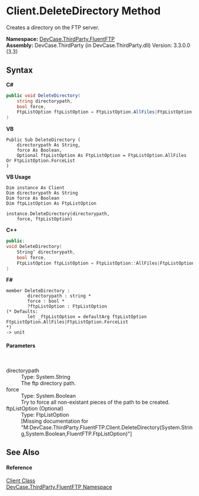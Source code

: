 # Client.DeleteDirectory Method 
 

Creates a directory on the FTP server.

**Namespace:**&nbsp;<a href="N_DevCase_ThirdParty_FluentFTP">DevCase.ThirdParty.FluentFTP</a><br />**Assembly:**&nbsp;DevCase.ThirdParty (in DevCase.ThirdParty.dll) Version: 3.3.0.0 (3.3)

## Syntax

**C#**<br />
``` C#
public void DeleteDirectory(
	string directorypath,
	bool force,
	FtpListOption ftpListOption = FtpListOption.AllFiles|FtpListOption.ForceList
)
```

**VB**<br />
``` VB
Public Sub DeleteDirectory ( 
	directorypath As String,
	force As Boolean,
	Optional ftpListOption As FtpListOption = FtpListOption.AllFiles Or FtpListOption.ForceList
)
```

**VB Usage**<br />
``` VB Usage
Dim instance As Client
Dim directorypath As String
Dim force As Boolean
Dim ftpListOption As FtpListOption

instance.DeleteDirectory(directorypath, 
	force, ftpListOption)
```

**C++**<br />
``` C++
public:
void DeleteDirectory(
	String^ directorypath, 
	bool force, 
	FtpListOption ftpListOption = FtpListOption::AllFiles|FtpListOption::ForceList
)
```

**F#**<br />
``` F#
member DeleteDirectory : 
        directorypath : string * 
        force : bool * 
        ?ftpListOption : FtpListOption 
(* Defaults:
        let _ftpListOption = defaultArg ftpListOption FtpListOption.AllFiles|FtpListOption.ForceList
*)
-> unit 

```


#### Parameters
&nbsp;<dl><dt>directorypath</dt><dd>Type: System.String<br />The ftp directory path.</dd><dt>force</dt><dd>Type: System.Boolean<br />Try to force all non-existant pieces of the path to be created.</dd><dt>ftpListOption (Optional)</dt><dd>Type: FtpListOption<br />\[Missing <param name="ftpListOption"/> documentation for "M:DevCase.ThirdParty.FluentFTP.Client.DeleteDirectory(System.String,System.Boolean,FluentFTP.FtpListOption)"\]</dd></dl>

## See Also


#### Reference
<a href="T_DevCase_ThirdParty_FluentFTP_Client">Client Class</a><br /><a href="N_DevCase_ThirdParty_FluentFTP">DevCase.ThirdParty.FluentFTP Namespace</a><br />